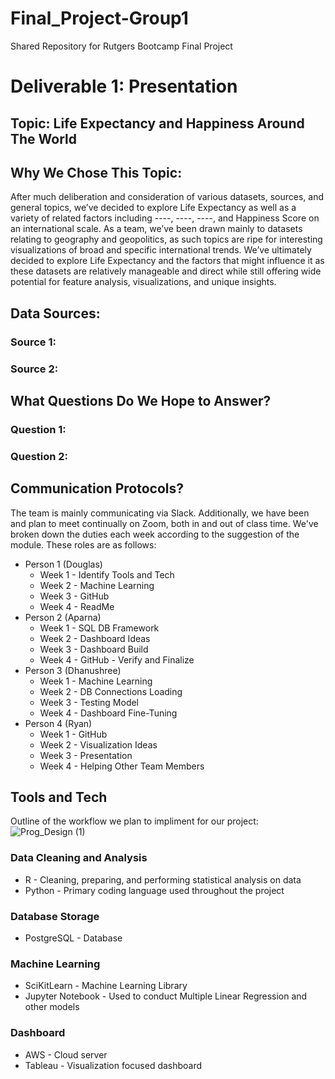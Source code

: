 # Final_Project-Group1
Shared Repository for Rutgers Bootcamp Final Project

# Deliverable 1: Presentation
 
## Topic: Life Expectancy and Happiness Around The World

## Why We Chose This Topic:

After much deliberation and consideration of various datasets, sources, and general topics, we’ve decided to explore Life Expectancy as well as a variety of related factors including ----, ----, ----, and Happiness Score on an international scale. As a team, we’ve been drawn mainly to datasets relating to geography and geopolitics, as such topics are ripe for interesting visualizations of broad and specific international trends. We’ve ultimately decided to explore Life Expectancy and the factors that might influence it as these datasets are relatively manageable and direct while still offering wide potential for feature analysis, visualizations, and unique insights.

## Data Sources:

### Source 1:

### Source 2:

## What Questions Do We Hope to Answer?

### Question 1:

### Question 2:

## Communication Protocols?

The team is mainly communicating via Slack. Additionally, we have been and plan to meet continually on Zoom, both in and out of class time. We've broken down the duties each week according to the suggestion of the module. These roles are as follows: 
- Person 1 (Douglas)
  - Week 1 - Identify Tools and Tech
  - Week 2 - Machine Learning
  - Week 3 - GitHub
  - Week 4 - ReadMe
- Person 2 (Aparna)
  - Week 1 - SQL DB Framework
  - Week 2 - Dashboard Ideas
  - Week 3 - Dashboard Build
  - Week 4 - GitHub - Verify and Finalize
- Person 3 (Dhanushree)
  - Week 1 - Machine Learning
  - Week 2 - DB Connections Loading
  - Week 3 - Testing Model
  - Week 4 - Dashboard Fine-Tuning
- Person 4 (Ryan)
  - Week 1 - GitHub
  - Week 2 - Visualization Ideas
  - Week 3 - Presentation
  - Week 4 - Helping Other Team Members

## Tools and Tech

Outline of the workflow we plan to impliment for our project:
![Prog_Design (1)](https://user-images.githubusercontent.com/91569387/155812890-7d8301ba-9429-46e5-966f-d42199a26bb5.png)

### Data Cleaning and Analysis
- R - Cleaning, preparing, and performing statistical analysis on data
- Python - Primary coding language used throughout the project
### Database Storage
- PostgreSQL - Database
### Machine Learning
- SciKitLearn - Machine Learning Library
- Jupyter Notebook - Used to conduct Multiple Linear Regression and other models
### Dashboard
- AWS - Cloud server
- Tableau - Visualization focused dashboard
